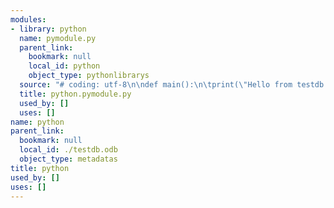 ```yaml
---
modules:
- library: python
  name: pymodule.py
  parent_link:
    bookmark: null
    local_id: python
    object_type: pythonlibrarys
  source: "# coding: utf-8\n\ndef main():\n\tprint(\"Hello from testdb.odb\")\n\n\n"
  title: python.pymodule.py
  used_by: []
  uses: []
name: python
parent_link:
  bookmark: null
  local_id: ./testdb.odb
  object_type: metadatas
title: python
used_by: []
uses: []
---
```

